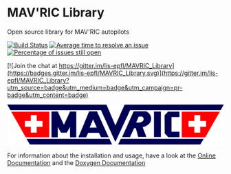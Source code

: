 # MAV'RIC Library
Open source library for MAV'RIC autopilots

[![Build Status](https://travis-ci.org/lis-epfl/MAVRIC_Library.svg?branch=dev_cpp)](https://travis-ci.org/lis-epfl/MAVRIC_Library) 
[![Average time to resolve an issue](http://isitmaintained.com/badge/resolution/lis-epfl/MAVRIC_Library.svg)](http://isitmaintained.com/project/lis-epfl/MAVRIC_Library "Average time to resolve an issue") 
[![Percentage of issues still open](http://isitmaintained.com/badge/open/lis-epfl/MAVRIC_Library.svg)](http://isitmaintained.com/project/lis-epfl/MAVRIC_Library "Percentage of issues still open")

[![Join the chat at https://gitter.im/lis-epfl/MAVRIC_Library](https://badges.gitter.im/lis-epfl/MAVRIC_Library.svg)](https://gitter.im/lis-epfl/MAVRIC_Library?utm_source=badge&utm_medium=badge&utm_campaign=pr-badge&utm_content=badge)


![Logo](https://github.com/lis-epfl/MAVRIC/blob/master/Documentation/Logo/mavric.png)

For information about the installation and usage, have a look at the [Online Documentation](http://lis-epfl.github.io/MAVRIC_Library/) and the [Doxygen Documentation](http://lis-epfl.github.io/MAVRIC_Library/doxygen/classes.html)
